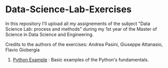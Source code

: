 # Data-Science-Lab-Exercises

In this repository I'll upload all my assignements of the subject "Data Science Lab: process and methods" during my 1st year of the Master of Science in Data Science and Engineering. 

Credits to the authors of the exercises: Andrea Pasini, Giuseppe Attanasio, Flavio Giobergia

1. [Python Example](https://github.com/francescodisalvo05/Data-Science-Lab-Exercises/blob/main/Notebooks/1-Python%20Examples.ipynb) : Basic examples of the Python's fundamentals.
